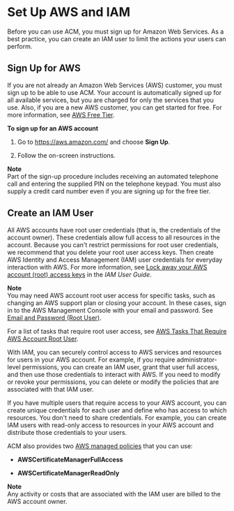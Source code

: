 # Set Up AWS and IAM<a name="setup-aws-iam"></a>

Before you can use ACM, you must sign up for Amazon Web Services\. As a best practice, you can create an IAM user to limit the actions your users can perform\. 

## Sign Up for AWS<a name="setup-aws"></a>

If you are not already an Amazon Web Services \(AWS\) customer, you must sign up to be able to use ACM\. Your account is automatically signed up for all available services, but you are charged for only the services that you use\. Also, if you are a new AWS customer, you can get started for free\. For more information, see [AWS Free Tier](https://aws.amazon.com/free/)\. 

**To sign up for an AWS account**

1. Go to [https://aws\.amazon\.com/](https://aws.amazon.com/) and choose **Sign Up**\. 

1. Follow the on\-screen instructions\.

**Note**  
Part of the sign\-up procedure includes receiving an automated telephone call and entering the supplied PIN on the telephone keypad\. You must also supply a credit card number even if you are signing up for the free tier\. 

## Create an IAM User<a name="setup-iam"></a>

All AWS accounts have root user credentials \(that is, the credentials of the account owner\)\. These credentials allow full access to all resources in the account\. Because you can't restrict permissions for root user credentials, we recommend that you delete your root user access keys\. Then create AWS Identity and Access Management \(IAM\) user credentials for everyday interaction with AWS\. For more information, see [Lock away your AWS account \(root\) access keys](http://docs.aws.amazon.com/IAM/latest/UserGuide/best-practices.html#lock-away-credentials) in the *IAM User Guide*\.

**Note**  
You may need AWS account root user access for specific tasks, such as changing an AWS support plan or closing your account\. In these cases, sign in to the AWS Management Console with your email and password\. See [Email and Password \(Root User\)](http://docs.aws.amazon.com/general/latest/gr/aws-sec-cred-types.html#email-and-password-for-your-AWS-account)\.

For a list of tasks that require root user access, see [AWS Tasks That Require AWS Account Root User](http://docs.aws.amazon.com/general/latest/gr/aws_tasks-that-require-root.html)\.

With IAM, you can securely control access to AWS services and resources for users in your AWS account\. For example, if you require administrator\-level permissions, you can create an IAM user, grant that user full access, and then use those credentials to interact with AWS\. If you need to modify or revoke your permissions, you can delete or modify the policies that are associated with that IAM user\.

If you have multiple users that require access to your AWS account, you can create unique credentials for each user and define who has access to which resources\. You don't need to share credentials\. For example, you can create IAM users with read\-only access to resources in your AWS account and distribute those credentials to your users\. 

ACM also provides two [AWS managed policies](http://docs.aws.amazon.com/IAM/latest/UserGuide/access_policies_managed-vs-inline.html#aws-managed-policies) that you can use:

+ **AWSCertificateManagerFullAccess**

+ **AWSCertificateManagerReadOnly**

**Note**  
Any activity or costs that are associated with the IAM user are billed to the AWS account owner\.